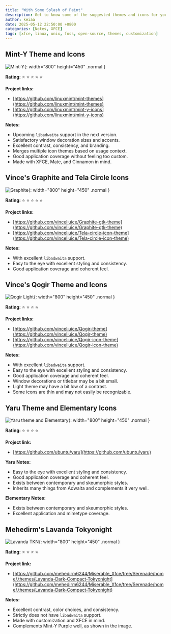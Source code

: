```yaml
---
title: "With Some Splash of Paint"
description: Get to know some of the suggested themes and icons for your XFCE desktop.
author: keiaa
date: 2025-05-12 22:50:00 +0800
categories: [Notes, XFCE]
tags: [xfce, linux, unix, foss, open-source, themes, customization]
---
```


## Mint-Y Theme and Icons

![Mint-Y](https://iili.io/3ZpZfNn.webp){: width="800" height="450" .normal }

**Rating:** ⭐ ⭐ ⭐ ⭐ ⭐

**Project links:**

- [https://github.com/linuxmint/mint-themes](https://github.com/linuxmint/mint-themes)
- [https://github.com/linuxmint/mint-y-icons](https://github.com/linuxmint/mint-y-icons)

**Notes:**

- Upcoming `libadwaita` support in the next version.
- Satisfactory window decoration sizes and accents.
- Excellent contrast, consistency, and branding.
- Merges multiple icon themes based on usage context.
- Good application coverage without feeling too custom.
- Made with XFCE, Mate, and Cinnamon in mind.

## Vince's Graphite and Tela Circle Icons

![Graphite](https://iili.io/3ZpZTSS.webp){: width="800" height="450" .normal }

**Rating:** ⭐ ⭐ ⭐ ⭐ ⭐

**Project links:**

- [https://github.com/vinceliuice/Graphite-gtk-theme](https://github.com/vinceliuice/Graphite-gtk-theme)
- [https://github.com/vinceliuice/Tela-circle-icon-theme](https://github.com/vinceliuice/Tela-circle-icon-theme)

**Notes:**

- With excellent `libadwaita` support.
- Easy to the eye with excellent styling and consistency.
- Good application coverage and coherent feel.

## Vince's Qogir Theme and Icons

![Qogir Light](https://iili.io/3ZpZCoG.webp){: width="800" height="450" .normal }


**Rating:** ⭐ ⭐ ⭐ ⭐ 

**Project links:**

- [https://github.com/vinceliuice/Qogir-theme](https://github.com/vinceliuice/Qogir-theme)
- [https://github.com/vinceliuice/Qogir-icon-theme](https://github.com/vinceliuice/Qogir-icon-theme)

**Notes:**

- With excellent `libadwaita` support.
- Easy to the eye with excellent styling and consistency.
- Good application coverage and coherent feel.
- Window decorations or titlebar may be a bit small.
- Light theme may have a bit low of a contrast.
- Some icons are thin and may not easily be recognizable.

## Yaru Theme and Elementary Icons

![Yaru theme and Elementary](https://iili.io/3ZpZoP4.webp){: width="800" height="450" .normal }

**Rating:** ⭐ ⭐ ⭐ ⭐ 

**Project link:**

- [https://github.com/ubuntu/yaru](https://github.com/ubuntu/yaru)

**Yaru Notes:**

- Easy to the eye with excellent styling and consistency.
- Good application coverage and coherent feel.
- Exists between contemporary and skeumorphic styles.
- Inherits many things from Adwaita and complements it very well.

**Elementary Notes:**

- Exists between contemporary and skeumorphic styles.
- Excellent application and mimetype coverage.


## Mehedirm's Lavanda Tokyonight

![Lavanda TKN](https://iili.io/3ZpZzKl.webp){: width="800" height="450" .normal }

**Rating:** ⭐ ⭐ ⭐ ⭐ 

**Project link:**

- [https://github.com/mehedirm6244/Miserable_Xfce/tree/Serenade/home/.themes/Lavanda-Dark-Compact-Tokyonight](https://github.com/mehedirm6244/Miserable_Xfce/tree/Serenade/home/.themes/Lavanda-Dark-Compact-Tokyonight)

**Notes:**

- Excellent contrast, color choices, and consistency.
- Strictly does not have `libadwaita` support.
- Made with customization and XFCE in mind.
- Complements Mint-Y Purple well, as shown in the image.